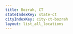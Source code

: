 ```yaml
---
title: Bozrah, CT
stateIndexKey: state-ct
cityIndexKey: city-ct-bozrah
layout: list_all_locations
---
```

